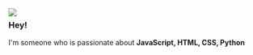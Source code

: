 <img align="left" src="https://orhun.dev/img/crow.png">

### Hey!

I'm someone who is passionate about **JavaScript, HTML, CSS, Python**


